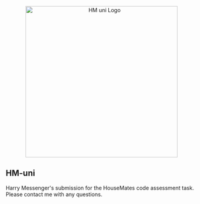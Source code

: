 <p align="center"><a href="https://hmuni.hsmess.dev" target="_blank"><img src="https://dontshootdg.s3.eu-west-2.amazonaws.com/hmuni-white.svg" width="400" alt="HM uni Logo"></a></p>

## HM-uni

Harry Messenger's submission for the HouseMates code assessment task. <br>
Please contact me with any questions.
